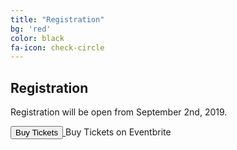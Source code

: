 ```yaml
---
title: "Registration"
bg: 'red'
color: black
fa-icon: check-circle
---
```


## Registration

Registration will be open from September 2nd, 2019. 

<!-- Noscript content for added SEO -->
<noscript><a href="https://www.eventbrite.de/e/swacamp-munich-2019-tickets-69705638441" rel="noopener noreferrer" target="_blank"></noscript>
<!-- You can customize this button any way you like -->
<button id="eventbrite-widget-modal-trigger-69705638441" type="button">Buy Tickets</button>
<noscript></a>Buy Tickets on Eventbrite</noscript>

<script src="https://www.eventbrite.de/static/widgets/eb_widgets.js"></script>

<script type="text/javascript">
    var exampleCallback = function() {
        console.log('Order complete!');
    };

    window.EBWidgets.createWidget({
        widgetType: 'checkout',
        eventId: '69705638441',
        modal: true,
        modalTriggerElementId: 'eventbrite-widget-modal-trigger-69705638441',
        onOrderComplete: exampleCallback
    });
</script>

